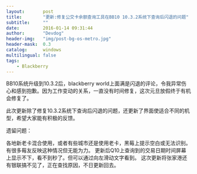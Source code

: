 ```yaml
---
layout:       post
title:        "更新:修复公交卡余额查询工具在BB10 10.3.2系统下查询后闪退的问题"
subtitle:     ""
date:         2016-01-14 09:31:44
author:       "Devdog"
header-img:   "img/post-bg-os-metro.jpg"
header-mask:  0.3
catalog:      windows
multilingual: false
tags:
    - Blackberry
---
```



BB10系统升级到10.3.2后，blackberry world上面满是闪退的评论，令我异常伤心和感到抱歉。因为工作变动的关系，一直没有时间修复，这次元旦放假终于有机会修复了。

此次更新除了修复10.3.2系统下查询后闪退的问题，还更新了界面使适合不同的机型，希望大家能有积极的反馈。

遗留问题：

各地新老卡混合使用，或者有些城市还是使用老卡，黑莓上提示空白或无法识别。有很多莓友反映这种情况但无能为力。
更新后Q10上查询到的交易日期时间屏幕上显示不下，看不到秒了。但可以通过向左滑动文字看到。
这次更新将张家港还有银联搞不见了，正在查找原因，不日更新回去。
